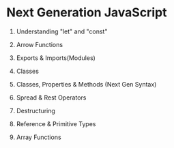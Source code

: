 # Next Generation JavaScript


1. Understanding "let" and "const"

2. Arrow Functions

3. Exports & Imports(Modules)

4. Classes

5. Classes, Properties & Methods (Next Gen Syntax)

6. Spread & Rest Operators

7. Destructuring

8. Reference & Primitive Types

9. Array Functions